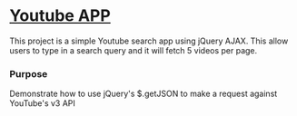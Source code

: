 # [Youtube APP](http://Asamaha.github.io/Youtube)

This project is a simple Youtube search app using jQuery AJAX. This allow users to type in a search query and it will fetch 5 videos per page.

### Purpose
Demonstrate how to use jQuery's $.getJSON to make a request against YouTube's v3 API